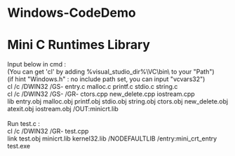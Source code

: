# Windows-CodeDemo
<h1>Mini C Runtimes Library<br></h1>

Input below in cmd : <br>
(You can get 'cl' by adding %visual_studio_dir%\VC\bin\ to your "Path") <br>
(if hint "Windows.h" : no include path set, you can input "vcvars32")<br>
cl /c /DWIN32 /GS- entry.c malloc.c printf.c stdio.c string.c <br>
cl /c /DWIN32 /GS- /GR- ctors.cpp new_delete.cpp iostream.cpp<br>
lib entry.obj malloc.obj printf.obj stdio.obj string.obj ctors.obj new_delete.obj atexit.obj iostream.obj /OUT:minicrt.lib <br>
<br>
Run test.c :<br>
cl /c /DWIN32 /GR- test.cpp <br>
link test.obj minicrt.lib kernel32.lib /NODEFAULTLIB /entry:mini_crt_entry<br>
test.exe<br>
